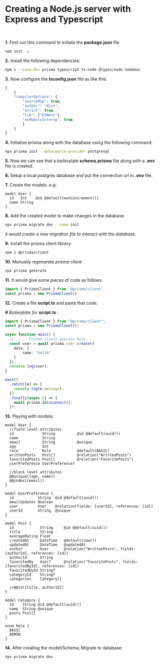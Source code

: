 # Creating a Node.js server with Express and Typescript
<br>

**1.** First run this command to initiate the **package.json** file
```bash
npm init -y
```

**2.** Install the following dependencies:

```bash
npm i --save-dev prisma typescript ts-node @types/node nodemon
```

**3.** Now configure the **tsconfig.json** file as like this:
```javascript
{
    {
    "compilerOptions": {
        "sourceMap": true,
        "outDir": "dist",
        "strict": true,
        "lib": ["ESNext"],
        "esModuleInterop": true
        }
    }
}
```

**4.** Initialize prisma along with the database using the following command:
```bash
npx prisma init --datasource-provider postgresql
``` 

**5.** Now we can see that a boilerplate **schema.prisma** file along with a **.env** file is created.

**6.** Setup a local postgres database and put the connection url in **.env** file.

**7.** Create the models. e.g:
```prisma
model User {
  id   Int    @id @default(autoincrement())
  name String
}
```
**8.** Add the created model to make changes in the database.
```bash
npx prisma migrate dev --name init
```
*it would create a new migration file to interact with the database.*

**9.** Install the prisma client library:
```bash
npm i @prisma/client
```

**10.** *Manually regenarate prisma client:*
```bash
npx prisma generate
```

**11.** It would give some pieces of code as follows:
```javascript
import { PrismaClient } from '@prisma/client'
const prisma = new PrismaClient()
```

**12.** Create a file **script.ts** and paste that code.

***#** Boilerplate for **script.ts** :*
```typescript
import { PrismaClient } from "@prisma/client";
const prisma = new PrismaClient();

async function main() {
  // ....  Prisma client queries here
  const user = await prisma.user.create({
    data: {
        name: "Galib"
    }
  });
  console.log(user);
}

main()
  .catch((e) => {
    console.log(e.message);
  })
  .finally(async () => {
    await prisma.$disconnect();
  });
```

**13.** Playing with models:
```prisma
model User {
  //field level attributes
  id             String          @id @default(uuid())
  name           String
  email          String          @unique
  age            Int
  role           Role            @default(BASIC)
  writtenPosts   Post[]          @relation("WrittenPosts")
  favoritedPosts Post[]          @relation("FavoritePosts")
  userPreference UserPreference?

  //block level attributes
  @@unique([age, name])
  @@index([email])
}

model UserPreference {
  id           String  @id @default(uuid())
  emailUpdates Boolean
  user         User    @relation(fields: [userId], references: [id])
  userId       String  @unique
}

model Post {
  id            String     @id @default(uuid())
  title         String
  averageRating Float
  createdAt     DateTime   @default(now())
  updatedAt     DateTime   @updatedAt
  author        User       @relation("WrittenPosts", fields: [authorId], references: [id])
  authorId      String
  favoritedBy   User?      @relation("FavoritePosts", fields: [favoritedById], references: [id])
  favoritedById String?
  categoryId    String?
  categories    Category[]

  //@@id([title, authorId])
}

model Category {
  id    String @id @default(uuid())
  name  String @unique
  posts Post[]
}

enum Role {
  BASIC
  ADMIN
}
```

**14.** After creating the model/Schema, Migrate to database:
```bash
npx prisma migrate dev
```